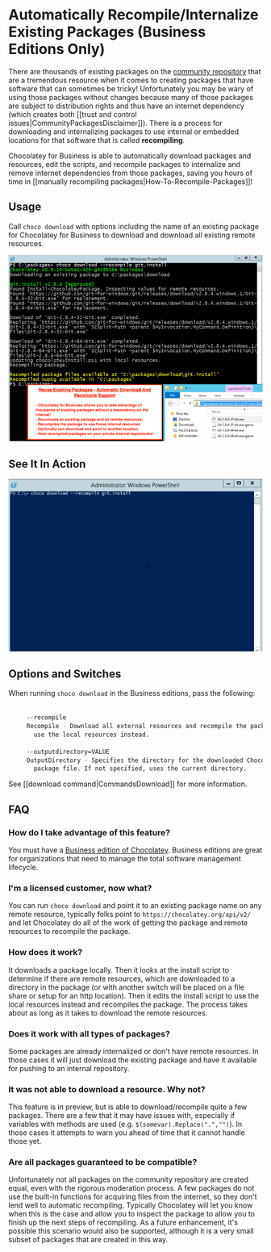 # Automatically Recompile/Internalize Existing Packages (Business Editions Only)

There are thousands of existing packages on the [community repository](https://chocolatey.org/packages) that are a tremendous resource when it comes to creating packages that have software that can sometimes be tricky! Unfortunately you may be wary of using those packages without changes because many of those packages are subject to distribution rights and thus have an internet dependency (which creates both [[trust and control issues|CommunityPackagesDisclaimer]]). There is a process for downloading and internalizing packages to use internal or embedded locations for that software that is called **recompiling**.

Chocolatey for Business is able to automatically download packages and resources, edit the scripts, and recompile packages to internalize and remove internet dependencies from those packages, saving you hours of time in [[manually recompiling packages|How-To-Recompile-Packages]]!

## Usage

Call `choco download` with options including the name of an existing package for Chocolatey for Business to download and download all existing remote resources.

![Recompile Existing Packages, Internalizeing Resources - if you are on https://chocolatey.org/docs/features-automatically-recompile-packages, see commented html below for detailed description of image](images/features/features_recompile_packages.png)

<!--
Text in the image above:

Reuse Existing Packages - Automatic Download and Recompile Support

- Chocolatey for Business allows you to take advantage of thousands of existing packages without a dependency on the internet!
- Downloads an existing package and all remote resources.
- Recompiles the package to use those internal resources.
- Optionally can download and point to another location.
- Host recompiled packages on your private internal repositories!

This image shows running `choco download --recompile git.install`.

-->

## See It In Action

![automatic recompile](images/gifs/choco_business_features_recompile.gif)

## Options and Switches

When running `choco download` in the Business editions, pass the following:

~~~sh

     --recompile
     Recompile - Download all external resources and recompile the package to
       use the local resources instead.

     --outputdirectory=VALUE
     OutputDirectory - Specifies the directory for the downloaded Chocolatey
       package file. If not specified, uses the current directory.
~~~

See [[download command|CommandsDownload]] for more information.

## FAQ

### How do I take advantage of this feature?
You must have a [Business edition of Chocolatey](https://chocolatey.org/compare). Business editions are great for organizations that need to manage the total software management lifecycle.

### I'm a licensed customer, now what?
You can run `choco download` and point it to an existing package name on any remote resource, typically folks point to `https://chocolatey.org/api/v2/` and let Chocolatey do all of the work of getting the package and remote resources to recompile the package.

### How does it work?
It downloads a package locally. Then it looks at the install script to determine if there are remote resources, which are downloaded to a directory in the package (or with another switch will be placed on a file share or setup for an http location). Then it edits the install script to use the local resources instead and recompiles the package. The process takes about as long as it takes to download the remote resources.

### Does it work with all types of packages?
Some packages are already internalized or don't have remote resources. In those cases it will just download the existing package and have it available for pushing to an internal repository.

### It was not able to download a resource. Why not?
This feature is in preview, but is able to download/recompile quite a few packages. There are a few that it may have issues with, especially if variables with methods are used (e.g. `$(somevar).Replace(".","")`). In those cases it attempts to warn you ahead of time that it cannot handle those yet.

### Are all packages guaranteed to be compatible?
Unfortunately not all packages on the community repository are created equal, even with the rigorous moderation process. A few packages do not use the built-in functions for acquiring files from the internet, so they don't lend well to automatic recompiling. Typically Chocolatey will let you know when this is the case and allow you to inspect the package to allow you to finish up the next steps of recompiling. As a future enhancement, it's possible this scenario would also be supported, although it is a very small subset of packages that are created in this way.
